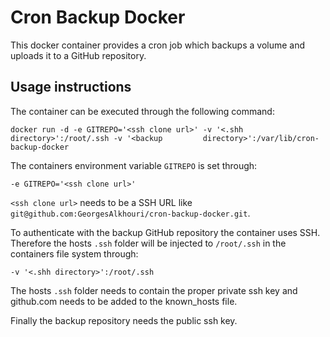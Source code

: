 # Cron Backup Docker
This docker container provides a cron job which backups a volume and uploads it to a GitHub repository.

## Usage instructions

The container can be executed through the following command: 

	docker run -d -e GITREPO='<ssh clone url>' -v '<.shh directory>':/root/.ssh -v '<backup 		directory>':/var/lib/cron-backup-docker

The containers environment variable `GITREPO`  is set through:

	-e GITREPO='<ssh clone url>'
`<ssh clone url>` needs to be a SSH URL like `git@github.com:GeorgesAlkhouri/cron-backup-docker.git`.

To authenticate with the backup GitHub repository the container uses SSH. Therefore the hosts `.ssh` folder
will be injected to `/root/.ssh` in the containers file system through:

	-v '<.shh directory>':/root/.ssh
The hosts `.ssh` folder needs to contain the proper private ssh key and github.com needs to be added to 
the known_hosts file.

Finally the backup repository needs the public ssh key.




